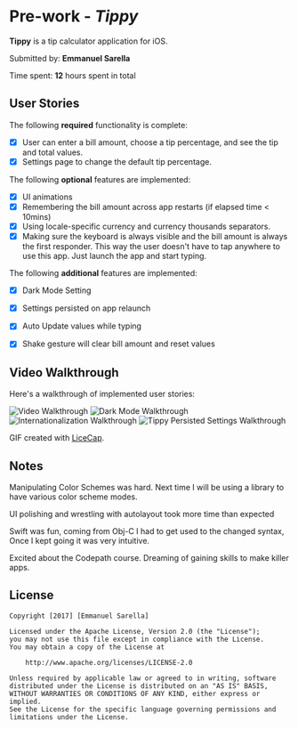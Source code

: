 # Pre-work - *Tippy*

**Tippy** is a tip calculator application for iOS.

Submitted by: **Emmanuel Sarella**

Time spent: **12** hours spent in total

## User Stories

The following **required** functionality is complete:

* [X] User can enter a bill amount, choose a tip percentage, and see the tip and total values.
* [X] Settings page to change the default tip percentage.

The following **optional** features are implemented:
* [X] UI animations
* [X] Remembering the bill amount across app restarts (if elapsed time < 10mins)
* [X] Using locale-specific currency and currency thousands separators.
* [X] Making sure the keyboard is always visible and the bill amount is always the first responder. This way the user doesn't have to tap anywhere to use this app. Just launch the app and start typing.

The following **additional** features are implemented:

* [X] Dark Mode Setting
* [X] Settings persisted on app relaunch
* [X] Auto Update values while typing
* [X] Shake gesture will clear bill amount and reset values


## Video Walkthrough

Here's a walkthrough of implemented user stories:

<img src='http://i.imgur.com/7nAEwc2.gif' title='Tippy app Video Walkthrough' width='' alt='Video Walkthrough' />

<img src='http://i.imgur.com/maTRURk.gif' title='Dark Mode Walkthrough' width='' alt='Dark Mode Walkthrough' />

<img src='http://i.imgur.com/JjLjC94.gif' title='Internationalization Walkthrough' width='' alt='Internationalization Walkthrough' />

<img src='http://i.imgur.com/3uXXR7g.gif' title='Tippy Persisted Settings Walkthrough' width='' alt='Tippy Persisted Settings Walkthrough' />

GIF created with [LiceCap](http://www.cockos.com/licecap/).

## Notes

Manipulating Color Schemes was hard. Next time I will be using a library to have various color scheme modes.

UI polishing and wrestling with autolayout took more time than expected

Swift was fun, coming from Obj-C I had to get used to the changed syntax, Once I kept going it was very intuitive.

Excited about the Codepath course. Dreaming of gaining skills to make killer apps.


## License

    Copyright [2017] [Emmanuel Sarella]

    Licensed under the Apache License, Version 2.0 (the "License");
    you may not use this file except in compliance with the License.
    You may obtain a copy of the License at

        http://www.apache.org/licenses/LICENSE-2.0

    Unless required by applicable law or agreed to in writing, software
    distributed under the License is distributed on an "AS IS" BASIS,
    WITHOUT WARRANTIES OR CONDITIONS OF ANY KIND, either express or implied.
    See the License for the specific language governing permissions and
    limitations under the License.
